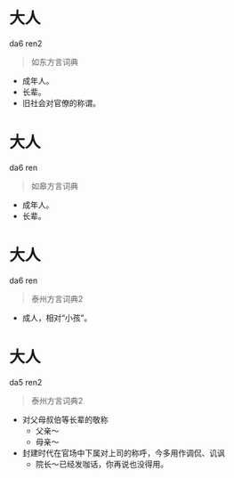 # 大人
da6 ren2
> 如东方言词典
- 成年人。
- 长辈。
- 旧社会对官僚的称谓。

# 大人
da6 ren
> 如皋方言词典
- 成年人。
- 长辈。


# 大人
da6 ren
> 泰州方言词典2
- 成人，相对“小孩”。

# 大人
da5 ren2
> 泰州方言词典2
- 对父母叔伯等长辈的敬称
  - 父亲～
  - 母亲～
- 封建时代在官场中下属对上司的称呼，今多用作调侃、讥讽
  - 院长～已经发咖话，你再说也没得用。